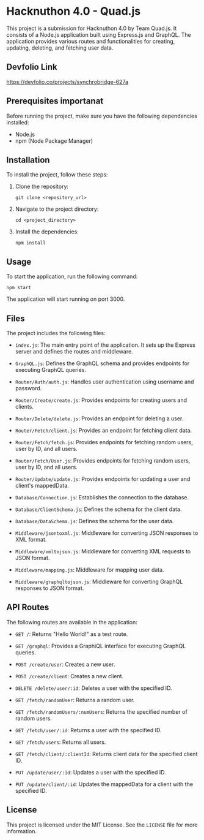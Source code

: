 # Hacknuthon 4.0 - Quad.js

This project is a submission for Hacknuthon 4.0 by Team Quad.js. It consists of a Node.js application built using Express.js and GraphQL. The application provides various routes and functionalities for creating, updating, deleting, and fetching user data.

## Devfolio Link

https://devfolio.co/projects/synchrobridge-627a

## Prerequisites importanat
Before running the project, make sure you have the following dependencies installed:

- Node.js
- npm (Node Package Manager)

## Installation

To install the project, follow these steps:

1. Clone the repository:

   ```
   git clone <repository_url>
   ```

2. Navigate to the project directory:

   ```
   cd <project_directory>
   ```

3. Install the dependencies:

   ```
   npm install
   ```

## Usage

To start the application, run the following command:

```
npm start
```

The application will start running on port 3000.

## Files

The project includes the following files:

- `index.js`: The main entry point of the application. It sets up the Express server and defines the routes and middleware.

- `GraphQL.js`: Defines the GraphQL schema and provides endpoints for executing GraphQL queries.

- `Router/Auth/auth.js`: Handles user authentication using username and password.

- `Router/Create/create.js`: Provides endpoints for creating users and clients.

- `Router/Delete/delete.js`: Provides an endpoint for deleting a user.

- `Router/Fetch/client.js`: Provides an endpoint for fetching client data.

- `Router/Fetch/fetch.js`: Provides endpoints for fetching random users, user by ID, and all users.

- `Router/Fetch/User.js`: Provides endpoints for fetching random users, user by ID, and all users.

- `Router/Update/update.js`: Provides endpoints for updating a user and client's mappedData.

- `Database/Connection.js`: Establishes the connection to the database.

- `Database/ClientSchema.js`: Defines the schema for the client data.

- `Database/DataSchema.js`: Defines the schema for the user data.

- `Middleware/jsontoxml.js`: Middleware for converting JSON responses to XML format.

- `Middleware/xmltojson.js`: Middleware for converting XML requests to JSON format.

- `Middleware/mapping.js`: Middleware for mapping user data.

- `Middleware/graphqltojson.js`: Middleware for converting GraphQL responses to JSON format.

## API Routes

The following routes are available in the application:

- `GET /`: Returns "Hello World!" as a test route.

- `GET /graphql`: Provides a GraphiQL interface for executing GraphQL queries.

- `POST /create/user`: Creates a new user.

- `POST /create/client`: Creates a new client.

- `DELETE /delete/user/:id`: Deletes a user with the specified ID.

- `GET /fetch/randomUser`: Returns a random user.

- `GET /fetch/randomUsers/:numUsers`: Returns the specified number of random users.

- `GET /fetch/user/:id`: Returns a user with the specified ID.

- `GET /fetch/users`: Returns all users.

- `GET /fetch/client/:clientId`: Returns client data for the specified client ID.

- `PUT /update/user/:id`: Updates a user with the specified ID.

- `PUT /update/client/:id`: Updates the mappedData for a client with the specified ID.

## License

This project is licensed under the MIT License. See the `LICENSE` file for more information.

